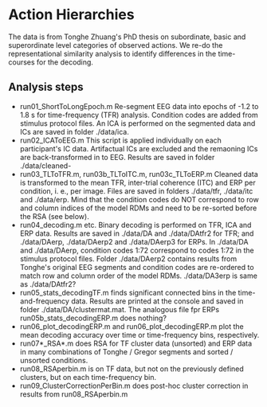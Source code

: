 # Action Hierarchies
The data is from Tonghe Zhuang's PhD thesis on subordinate, basic and superordinate level categories of observed actions. We re-do the representational similarity analysis to identify differences in the time-courses for the decoding.

## Analysis steps
- run01_ShortToLongEpoch.m Re-segment EEG data into epochs of -1.2 to 1.8 s for time-frequency (TFR) analysis. Condition codes are added from stimulus protocol files. An ICA is performed on the segmented data and ICs are saved in folder ./data/ica.
- run02_ICAToEEG.m This script is applied individually on each participant's IC data. Artifactual ICs are excluded and the remaoning ICs are back-transformed in to EEG. Results are saved in folder ./data/cleaned-
- run03_TLToTFR.m, run03b_TLToITC.m, run03c_TLToERP.m Cleaned data is transformed to the mean TFR, inter-trial coherence (ITC) and ERP per condition, i. e., per image. Files are saved in folders ./data/tfr, ./data/itc and ./data/erp. Mind that the condition codes do NOT correspond to row and column indices of the model RDMs and need to be re-sorted before the RSA (see below).
- run04_decoding.m etc. Binary decoding is performed on TFR, ICA and ERP data. Results are saved in ./data/DA and ./data/DAtfr2 for TFR; and ./data/DAerp, ./data/DAerp2 and ./data/DAerp3 for ERPs. In ./data/DA and ./data/DAerp, condition codes 1:72 correspond to codes 1:72 in the stimulus protocol files. Folder ./data/DAerp2 contains results from Tonghe's original EEG segments and condition codes are re-ordered to match row and column order of the model RDMs. ./data/DA3erp is same as ./data/DAtfr2?
- run05_stats_decodingTF.m finds significant connected bins in the time-and-frequency data. Results are printed at the console and saved in folder ./data/DA/clustermat.mat. The analogous file fpr ERPs run05b_stats_decodingERP.m does nothing?
- run06_plot_decodingERP.m and run06_plot_decodingERP.m plot the mean decoding accuracy over time or time-frequency bins, respectively.
- run07*_RSA*.m does RSA for TF cluster data (unsorted) and ERP data in many combinations of Tonghe / Gregor segments and sorted / unsorted conditions.
- run08_RSAperbin.m is on TF data, but not on the previously defined clusters, but on each time-frequency bin.
- run09_ClusterCorrectionPerBin.m does post-hoc cluster correction in results from run08_RSAperbin.m
